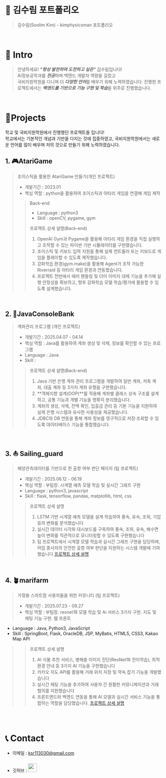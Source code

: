 # 📜 김수림 포트폴리오

> 김수림(Soolim Kim) - kimphysicsman 포트폴리오

<br />

# 👋 Intro

> 안녕하세요! ***"항상 발전하며 도전하고 싶은"*** 김수림입니다!  
> AI정보공학과를 ***전공***하며 백엔드 개발자 역량을 길렀고  
> 국비지원학원을 다니며 더 ***다양한 언어***를 배우기 위해 노력하였습니다.
> 진행한 프로젝트에서는 ***백엔드를 기반으로 기능 구현 및 학습***을 위주로 진행했습니다.

<br />

# 📝Projects
학교 및 국비지원학원에서 진행했던 프로젝트들 입니다!  
학교에서는 기본적인 개념과 기반을 다지는 것에 집중하였고, 
국비지원학원에서는 새로운 언어를 많이 배우며 저의 것으로 만들기 위해 노력하였습니다.

## 1. 🎮AtariGame 

> 조이스틱을 활용한 AtariGame 만들기(개인 프로젝트)
>
> - 개발기간 : 2023.01
> - 핵심 역할 : python을 활용하여 조이스틱과 아타리 게임을 연결해 게임 제작
>
>> Back-end
>> - Language : python3  
>> - Skill : openCV, pygame, gym
>> 
>> 프로젝트 상세 설명(Back-end)
>> 1. OpenAI Gym과 Pygame을 활용해 아타리 게임 환경을 직접 실행하고 조작할 수 있는 파이썬 기반 시뮬레이터를 구현했습니다.
>> 2. 조이스틱 및 키보드 입력 지원을 통해 실제 컨트롤러 또는 키보드로 게임을 플레이할 수 있도록 제작했습니다.
>> 3. 강화학습 환경(gym.make)을 활용해 Agent가 조작 가능한 Riverraid 등 아타리 게임 환경과 연동했습니다.
>> 4. 프로젝트 전반에서 에러 핸들링 및 더미 이미지 대체 기능을 추가해 실행 안정성을 확보하고, 향후 강화학습 모델 학습/평가에 활용할 수 있도록 설계했습니다.
>

<br />

## 2. 🏦JavaConsoleBank

> 계좌관리 프로그램 (개인 프로젝트)
>
> - 개발기간 : 2025.04.07 - 04.14
> - 핵심 역할 : Java를 활용하여 계좌 생성 및 삭제, 정보를 확인할 수 있는 프로그램 
> - Language : Java
> - Skill : 
>
>> 프로젝트 상세 설명(Back-end)
>> 1. Java 기반 은행 계좌 관리 프로그램을 개발하여 일반 계좌, 저축 계좌, 대출 계좌 등 3가지 계좌 유형을 구현했습니다.
>> 2. **객체지향 설계(OOP)**를 적용해 계좌별 클래스 상속 구조를 설계하고, 공통 기능과 개별 기능을 명확히 분리했습니다.
>> 3. 계좌의 생성, 삭제, 잔액 확인, 입출금 관리 등 기본 기능을 지원하여 실제 은행 시스템과 유사한 사용성을 제공했습니다.
>> 4. JDBC와 DB 연동을 통해 계좌 정보를 영구적으로 저장·조회할 수 있도록 데이터베이스 기능을 통합했습니다.
>

<br />

## 3. ⛵ Sailing_guard

> 해양관측데이터를 기반으로 한 출항 여부 판단 페이지 (팀 프로젝트)
>
> - 개발기간 : 2025.06.12 - 06.19
> - 핵심 역할 : 부팀장. 시계열 예측 모델 학습 및 실시간 그래프 구현
> - Language : python3, javascript
> - Skill : flask, tensorflow, pandas, matplotlib, html, css 
>
>> 프로젝트 상세 설명
>> 1. LSTM 기반 시계열 예측 모델을 설계·학습하여 풍속, 유속, 조위, 기압 등의 변화를 분석했습니다
>> 2. 실시간 데이터 시각화 대시보드를 구축하여 풍속, 조위, 유속, 해수면 높이 변화를 직관적으로 모니터링할 수 있도록 구현했습니다
>> 3. 팀 프로젝트에서 시계열 모델 학습과 실시간 그래프 구현을 담당하며, 어업 종사자의 안전한 출항 여부 판단을 지원하는 시스템 개발에 기여했습니다
>> [프로젝트 상세 설명](https://drive.google.com/file/d/1QuWxg1ZF3oiTHVU9Cs058oUakZpUe_If/view?usp=sharing)
<br />

## 4. 🪴marifarm

> 가정용 스마트팜 사용자들을 위한 커뮤니티 (팀 프로젝트)
>
> - 개발기간 : 2025.07.23 - 08.27
> - 핵심 역할 : 부팀장. resnet18 모델 학습 및 Ai 서비스 3가지 구현. 지도 및 채팅 기능 구현. 웹 프론트 
- Language : Java, Python3, JavaScript
- Skill : SpringBoot, Flask, OracleDB, JSP, MyBatis, HTML5, CSS3, Kakao Map API
>
>> 프로젝트 상세 설명
>> 1. AI 식물 추천 서비스, 병해충 이미지 진단(ResNet18 전이학습), 최적 환경 안내 등 3가지 AI 기능을 구현했습니다
>> 2. 카카오 지도 API를 활용해 거래 위치 지정 및 약속 잡기 기능을 개발했습니다
>> 3. 실시간 채팅 기능을 추가하여 사용자 간 원활한 커뮤니케이션과 거래 협의를 지원했습니다
>> 4. 프론트엔드와 백엔드 연동을 통해 AI 모델과 실시간 서비스 기능을 통합하는 역할을 담당했습니다.
>> [프로젝트 상세 설명](https://drive.google.com/file/d/1QuWxg1ZF3oiTHVU9Cs058oUakZpUe_If/view?usp=sharing)

<br />
<br />

# 📞 Contact

- 이메일 : ksr113030@gmail.com
- 깃허브 : <a href="https://github.com/tnfla1130">
  <img src="https://user-images.githubusercontent.com/68724828/185908612-22f4d219-78a7-4de7-bb02-deecaa63bffa.png" height="28px" style="margin-top: 10px" />
  </a>

  </a>
